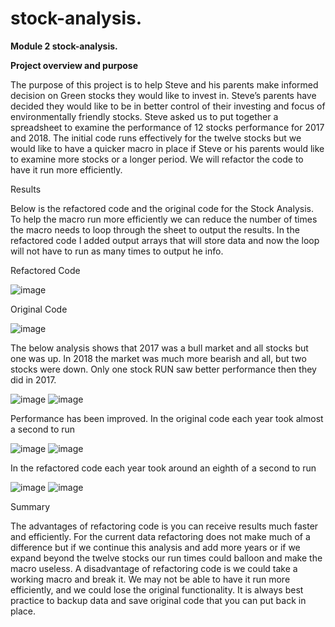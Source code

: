 # stock-analysis.
**Module 2 stock-analysis.**

**Project overview and purpose**

The purpose of this project is to help Steve and his parents make informed decision on Green stocks they would like to invest in. Steve’s parents have decided they would like to be in better control of their investing and focus of environmentally friendly stocks. Steve asked us to put together a spreadsheet to examine the performance of 12 stocks performance for 2017 and 2018. The initial code runs effectively for the twelve stocks but we would like to have a quicker macro in place if Steve or his parents would like to examine more stocks or a longer period. We will refactor the code to have it run more efficiently. 

Results 

Below is the refactored code and the original code for the Stock Analysis. To help the macro run more efficiently we can reduce the number of times the macro needs to loop through the sheet to output the results. In the refactored code I added output arrays that will store data and now the loop will not have to run as many times to output he info.

Refactored Code

 ![image](https://user-images.githubusercontent.com/95973377/147857527-4ba08334-91b1-4be2-8e6b-94317da71902.png)
 
Original Code

 ![image](https://user-images.githubusercontent.com/95973377/147857548-b6348e07-ef06-4af9-8bcf-f094f19a6d98.png)
 
The below analysis shows that 2017 was a bull market and all stocks but one was up. In 2018 the market was much more bearish and all, but two stocks were down. Only one stock RUN saw better performance then they did in 2017. 

 ![image](https://user-images.githubusercontent.com/95973377/147857557-b32b1069-d084-46a1-84c1-663231741b58.png)
 ![image](https://user-images.githubusercontent.com/95973377/147857570-aa0802c6-c232-4f5b-b6f8-7ae4cb459936.png)

Performance has been improved. In the original code each year took almost a second to run 

 ![image](https://user-images.githubusercontent.com/95973377/147857581-fc183abe-0e8d-4ff2-93dd-fb3478162e77.png)
 ![image](https://user-images.githubusercontent.com/95973377/147857585-616cbe55-9484-4f87-a1f9-71a7753ce3e7.png)
 
In the refactored code each year took around an eighth of a second to run 

 ![image](https://user-images.githubusercontent.com/95973377/147857590-d3429730-1dbe-4bb7-b66c-025e73900bd4.png)
 ![image](https://user-images.githubusercontent.com/95973377/147857593-72565482-b07c-4e42-be72-2bba5c8cbb74.png)
 
Summary 

The advantages of refactoring code is you can receive results much faster and efficiently. For the current data refactoring does not make much of a difference but if we continue this analysis and add more years or if we expand beyond the twelve stocks our run times could balloon and make the macro useless. A disadvantage of refactoring code is we could take a working macro and break it. We may not be able to have it run more efficiently, and we could lose the original functionality. It is always best practice to backup data and save original code that you can put back in place. 

